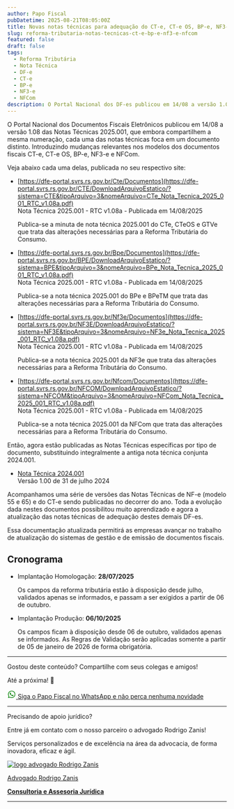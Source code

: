```yaml
---
author: Papo Fiscal
pubDatetime: 2025-08-21T08:05:00Z
title: Novas notas técnicas para adequação do CT-e, CT-e OS, BP-e, NF3-e e NFCom à reforma tributária
slug: reforma-tributaria-notas-tecnicas-ct-e-bp-e-nf3-e-nfcom
featured: false
draft: false
tags:
  - Reforma Tributária
  - Nota Técnica
  - DF-e
  - CT-e
  - BP-e
  - NF3-e
  - NFCom
description: O Portal Nacional dos DF-es publicou em 14/08 a versão 1.08 das Notas Técnicas 2025.001, com adequações necessárias à reforma tributária para o CT-e, CT-e OS, BP-e, NF3-e e NFCom.
---
```


O Portal Nacional dos Documentos Fiscais Eletrônicos publicou em 14/08 a versão 1.08 das Notas Técnicas 2025.001, que embora compartilhem a mesma numeração, cada uma das notas técnicas foca em um documento distinto. Introduzindo mudanças relevantes nos modelos dos documentos fiscais CT-e, CT-e OS, BP-e, NF3-e e NFCom.

Veja abaixo cada uma delas, publicada no seu respectivo site:

- [https://dfe-portal.svrs.rs.gov.br/Cte/Documentos](https://dfe-portal.svrs.rs.gov.br/CTE/DownloadArquivoEstatico/?sistema=CTE&tipoArquivo=3&nomeArquivo=CTe_Nota_Tecnica_2025_001_RTC_v1.08a.pdf) <br>
  <span class="text-xs">Nota Técnica 2025.001 - RTC v1.08a - Publicada em 14/08/2025</span>
  <p class="text-sm">Publica-se a minuta de nota técnica 2025.001 do CTe, CTeOS e GTVe que trata das alterações necessárias para a Reforma Tributária do Consumo.</p>

- [https://dfe-portal.svrs.rs.gov.br/Bpe/Documentos](https://dfe-portal.svrs.rs.gov.br/BPE/DownloadArquivoEstatico/?sistema=BPE&tipoArquivo=3&nomeArquivo=BPe_Nota_Tecnica_2025_001_RTC_v1.08a.pdf) <br>
  <span class="text-xs">Nota Técnica 2025.001 - RTC v1.08a - Publicada em 14/08/2025</span>
  <p class="text-sm">Publica-se a nota técnica 2025.001 do BPe e BPeTM que trata das alterações necessárias para a Reforma Tributária do Consumo.</p>

- [https://dfe-portal.svrs.rs.gov.br/Nf3e/Documentos](https://dfe-portal.svrs.rs.gov.br/NF3E/DownloadArquivoEstatico/?sistema=NF3E&tipoArquivo=3&nomeArquivo=NF3e_Nota_Tecnica_2025_001_RTC_v1.08a.pdf) <br>
  <span class="text-xs">Nota Técnica 2025.001 - RTC v1.08a - Publicada em 14/08/2025</span>
   <p class="text-sm">Publica-se a nota técnica 2025.001 da NF3e que trata das alterações necessárias para a Reforma Tributária do Consumo.</p>

- [https://dfe-portal.svrs.rs.gov.br/Nfcom/Documentos](https://dfe-portal.svrs.rs.gov.br/NFCOM/DownloadArquivoEstatico/?sistema=NFCOM&tipoArquivo=3&nomeArquivo=NFCom_Nota_Tecnica_2025_001_RTC_v1.08a.pdf) <br>
  <span class="text-xs">Nota Técnica 2025.001 - RTC v1.08a - Publicada em 14/08/2025</span>
   <p class="text-sm">Publica-se a nota técnica 2025.001 da NFCom que trata das alterações necessárias para a Reforma Tributária do Consumo.</p>

Então, agora estão publicadas as Notas Técnicas específicas por tipo de documento, substituindo integralmente a antiga nota técnica conjunta 2024.001.

- [Nota Técnica 2024.001](https://www.cte.fazenda.gov.br/portal/exibirArquivo.aspx?conteudo=JXfIwug9EGE=) <br>
  <span class="text-sm">Versão 1.00 de 31 de julho 2024</span>

Acompanhamos uma série de versões das Notas Técnicas de NF-e (modelo 55 e 65) e do CT-e sendo publicadas no decorrer do ano. Toda a evolução dada nestes documentos possibilitou muito aprendizado e agora a atualização das notas técnicas de adequação destes demais DF-es.

Essa documentação atualizada permitirá as empresas avançar no trabalho de atualização do sistemas de gestão e de emissão de documentos fiscais.

## Cronograma

- Implantação Homologação: **28/07/2025**
   <p class="text-sm">Os campos da reforma tributária estão à disposição desde julho, validados apenas se informados, e passam a
  ser exigidos a partir de 06 de outubro.</p>

- Implantação Produção: **06/10/2025**
   <p class="text-sm">Os campos ficam à disposição desde 06 de outubro, validados apenas se informados. As Regras de Validação serão aplicadas somente a partir de 05 de janeiro de 2026 de forma obrigatória.</p>

---

Gostou deste conteúdo? Compartilhe com seus colegas e amigos!

Até a próxima! 👋

<div class="flex flex-row">
	<a href="https://whatsapp.com/channel/0029VbBUvmuLSmbZAV6U9810" 
		target="_blank" 
		title="Inscreva-se no WhatsApp Canal do Papo Fiscal" 
		rel="nofollow">
      <svg
        width="20"
        height="20"
        viewBox="0 0 20 20"
        fill="none"
        xmlns="http://www.w3.org/2000/svg"
        ><path
          d="M13.8337 11.6667C13.667 11.5833 12.5837 11.0833 12.417 11C12.2503 10.9167 12.0837 10.9167 11.917 11.0833C11.7503 11.25 11.417 11.75 11.2503 11.9167C11.167 12.0833 11.0003 12.0833 10.8337 12C10.2503 11.75 9.66699 11.4167 9.16699 11C8.75033 10.5833 8.33366 10.0833 8.00033 9.58334C7.91699 9.41668 8.00033 9.25001 8.08366 9.16668C8.16699 9.08334 8.25033 8.91668 8.41699 8.83334C8.50033 8.75001 8.58366 8.58334 8.58366 8.50001C8.66699 8.41668 8.66699 8.25001 8.58366 8.16668C8.50033 8.08334 8.08366 7.08334 7.91699 6.66668C7.83366 6.08334 7.66699 6.08334 7.50033 6.08334C7.41699 6.08334 7.25033 6.08334 7.08366 6.08334C6.91699 6.08334 6.66699 6.25001 6.58366 6.33334C6.08366 6.83334 5.83366 7.41668 5.83366 8.08334C5.91699 8.83334 6.16699 9.58334 6.66699 10.25C7.58366 11.5833 8.75033 12.6667 10.167 13.3333C10.5837 13.5 10.917 13.6667 11.3337 13.75C11.7503 13.9167 12.167 13.9167 12.667 13.8333C13.2503 13.75 13.7503 13.3333 14.0837 12.8333C14.2503 12.5 14.2503 12.1667 14.167 11.8333C14.167 11.8333 14.0003 11.75 13.8337 11.6667ZM15.917 4.08334C12.667 0.833344 7.41699 0.833344 4.16699 4.08334C1.50033 6.75001 1.00033 10.8333 2.83366 14.0833L1.66699 18.3333L6.08366 17.1667C7.33366 17.8333 8.66699 18.1667 10.0003 18.1667C14.5837 18.1667 18.2503 14.5 18.2503 9.91668C18.3337 7.75001 17.417 5.66668 15.917 4.08334ZM13.667 15.75C12.5837 16.4167 11.3337 16.8333 10.0003 16.8333C8.75033 16.8333 7.58366 16.5 6.50033 15.9167L6.25033 15.75L3.66699 16.4167L4.33366 13.9167L4.16699 13.6667C2.16699 10.3333 3.16699 6.16668 6.41699 4.08334C9.66699 2.00001 13.8337 3.08334 15.8337 6.25001C17.8337 9.50001 16.917 13.75 13.667 15.75Z"
          fill="green"
        /></svg>
      <span class="text-sm text-green-600">Siga o Papo Fiscal no WhatsApp e não perca nenhuma novidade</span>
  </a>
</div>

---

Precisando de apoio jurídico?

Entre já em contato com o nosso parceiro o advogado Rodrigo Zanis!

Serviços personalizados e de excelência na área da advocacia, de forma inovadora, eficaz e ágil.

<div class="text-center gap-0 shadow-[0.1rem_0.2rem_0.2rem_0.2rem_lightgray] rounded-2xl box-border transition ease-in-out delay-150 hover:scale-105 hover:-translate-y-1 p-3">
  <a href="https://rodrigozanis.adv.br" target="_blank" class="no-underline hover:underline">
    <div>
      <img src="/assets/logo-rz-consultoria-e-assessoria-juridica.png" class="h-48 w-48 mx-auto" alt="logo advogado Rodrigo Zanis">
      <p class="text-xl font-medium text-black">Advogado Rodrigo Zanis</p>
      <strong class="text-slate-500">Consultoria e Assesoria Jurídica</strong>
    </div>
  </a>
</div>

---
